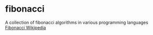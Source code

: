 # fibonacci
A collection of fibonacci algorithms in various programming languages
[Fibonacci Wikipedia](https://en.wikipedia.org/wiki/Fibonacci_number)
